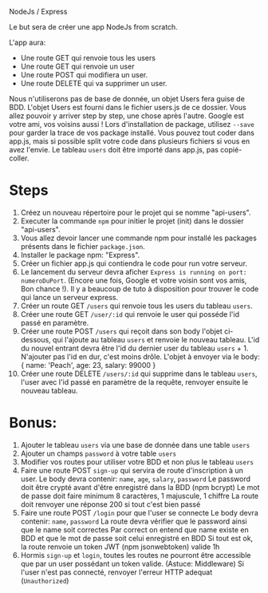 NodeJs / Express

Le but sera de créer une app NodeJs from scratch.

L'app aura:

-   Une route GET qui renvoie tous les users
-   Une route GET qui renvoie un user
-   Une route POST qui modifiera un user.
-   Une route DELETE qui va supprimer un user.

Nous n'utiliserons pas de base de donnée, un objet Users fera guise de BDD.
L'objet Users est fourni dans le fichier users.js de ce dossier.
Vous allez pouvoir y arriver step by step, une chose après l'autre.
Google est votre ami, vos voisins aussi !
Lors d'installation de package, utilisez `--save` pour garder la trace de vos package installé.
Vous pouvez tout coder dans app.js, mais si possible split votre code dans plusieurs fichiers si vous en avez l'envie.
Le tableau `users` doit être importé dans app.js, pas copié-coller.

# Steps

1. Créez un nouveau répertoire pour le projet qui se nomme "api-users".
2. Executer la commande `npm` pour initier le projet (init) dans le dossier "api-users".
3. Vous allez devoir lancer une commande npm pour installé les packages présents dans le fichier `package.json`.
4. Installer le package npm: "Express".
5. Créer un fichier app.js qui contiendra le code pour run votre serveur.
6. Le lancement du serveur devra aficher `Express is running on port: numeroDuPort`. (Encore une fois, Google et votre voisin sont vos amis, Bon chance !).
   Il y a beaucoup de tuto à disposition pour trouver le code qui lance un serveur express.
7. Créer un route GET `/users` qui renvoie tous les users du tableau `users`.
8. Créer une route GET `/user/:id` qui renvoie le user qui posséde l'id passé en paramètre.
9. Créer une route POST `/users` qui reçoit dans son body l'objet ci-dessous, qui l'ajoute au tableau `users` et renvoie le nouveau tableau. L'id du nouvel entrant devra être l'id du dernier user du tableau `users` + 1.
   N'ajouter pas l'id en dur, c'est moins drôle.
   L'objet à envoyer via le body: { name: 'Peach', age: 23, salary: 99000 }
10. Créer une route DELETE `/users/:id` qui supprime dans le tableau `users`, l'user avec l'id passé en paramètre de la requête, renvoyer ensuite le nouveau tableau.

# Bonus:

1. Ajouter le tableau `users` via une base de donnée dans une table `users`
2. Ajouter un champs `password` à votre table `users`
3. Modifier vos routes pour utiliser votre BDD et non plus le tableau `users`
4. Faire une route POST `sign-up` qui servira de route d'inscription à un user.
   Le body devra contenir: `name`, `age`, `salary`, `password`
   Le password doit être crypté avant d'être enregistré dans la BDD (npm bcrypt)
   Le mot de passe doit faire minimum 8 caractères, 1 majuscule, 1 chiffre
   La route doit renvoyer une réponse 200 si tout c'est bien passé
5. Faire une route POST `/login` pour que l'user se connecte
   Le body devra contenir: `name`, `password`
   La route devra vérifier que le password ainsi que le name soit correctes
   Par correct on entend que name existe en BDD et que le mot de passe soit celui enregistré en BDD
   Si tout est ok, la route renvoie un token JWT (npm jsonwebtoken) valide 1h
6. Hormis `sign-up` et `login`, toutes les routes ne pourront être accessible que par un user possédant un token valide. (Astuce: Middleware)
   Si l'user n'est pas connecté, renvoyer l'erreur HTTP adequat (`Unauthorized`)

